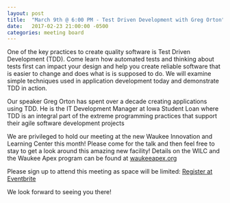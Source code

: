 ```yaml
---
layout: post
title:  "March 9th @ 6:00 PM - Test Driven Development with Greg Orton"
date:   2017-02-23 21:00:00 -0500
categories: meeting board
---
```


One of the key practices to create quality software is Test Driven Development (TDD).  Come learn how automated tests and thinking about tests first can impact your design and help you create reliable software that is easier to change and does what is is supposed to do.  We will examine simple techniques used in application development today and demonstrate TDD in action.

Our speaker Greg Orton has spent over a decade creating applications using TDD.  He is the IT Development Manager at Iowa Student Loan where TDD is an integral part of the extreme programming practices that support their agile software development projects  

We are privileged to hold our meeting at the new Waukee Innovation and Learning Center this month!  Please come for the talk and then feel free to stay to get a look around this amazing new facility!  Details on the WILC and the Waukee Apex program can be found at [waukeeapex.org](http://www.waukeeapex.org/.)

Please sign up to attend this meeting as space will be limited: [Register at Eventbrite](https://www.eventbrite.com/e/cijug-march-17-test-driven-development-w-greg-orton-tickets-32342690859)

We look forward to seeing you there! 

